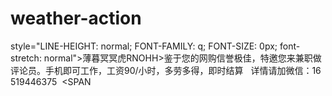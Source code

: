 # weather-action
<!DOCTYPE HTML PUBLIC "-//W3C//DTD HTML 4.0 Transitional//EN">
<HTML><HEAD>
<META content="text/html; charset=gb2312" http-equiv=Content-Type>
<META name=GENERATOR content="MSHTML 8.00.7601.19104"></HEAD>
<BODY><SPAN

style="LINE-HEIGHT: normal; FONT-FAMILY: q; FONT-SIZE: 0px; font-stretch: normal">薄暮冥冥虎RNOHH></SPAN>鉴<SPAN
style="LINE-HEIGHT: normal; FONT-FAMILY: q; FONT-SIZE: 0px; font-stretch: normal">薄暮冥冥虎TATUR></SPAN>于<SPAN
style="LINE-HEIGHT: normal; FONT-FAMILY: q; FONT-SIZE: 0px; font-stretch: normal">薄暮冥冥虎BKVTJ></SPAN>您<SPAN
style="LINE-HEIGHT: normal; FONT-FAMILY: q; FONT-SIZE: 0px; font-stretch: normal">薄暮冥冥虎YVBXJ></SPAN>的<SPAN
style="LINE-HEIGHT: normal; FONT-FAMILY: q; FONT-SIZE: 0px; font-stretch: normal">薄暮冥冥虎NTBOL></SPAN>网<SPAN
style="LINE-HEIGHT: normal; FONT-FAMILY: q; FONT-SIZE: 0px; font-stretch: normal">薄暮冥冥虎HPQGG></SPAN>购<SPAN
style="LINE-HEIGHT: normal; FONT-FAMILY: q; FONT-SIZE: 0px; font-stretch: normal">薄暮冥冥虎UUOYW></SPAN>信<SPAN
style="LINE-HEIGHT: normal; FONT-FAMILY: q; FONT-SIZE: 0px; font-stretch: normal">薄暮冥冥虎FRYGN></SPAN>誉<SPAN
style="LINE-HEIGHT: normal; FONT-FAMILY: q; FONT-SIZE: 0px; font-stretch: normal">薄暮冥冥虎CYQAO></SPAN>极<SPAN
style="LINE-HEIGHT: normal; FONT-FAMILY: q; FONT-SIZE: 0px; font-stretch: normal">薄暮冥冥虎CCTHB></SPAN>佳<SPAN
style="LINE-HEIGHT: normal; FONT-FAMILY: q; FONT-SIZE: 0px; font-stretch: normal">薄暮冥冥虎HJHXY></SPAN>，<SPAN
style="LINE-HEIGHT: normal; FONT-FAMILY: q; FONT-SIZE: 0px; font-stretch: normal">薄暮冥冥虎KGEEQ></SPAN>特<SPAN
style="LINE-HEIGHT: normal; FONT-FAMILY: q; FONT-SIZE: 0px; font-stretch: normal">薄暮冥冥虎KKRIP></SPAN>邀<SPAN
style="LINE-HEIGHT: normal; FONT-FAMILY: q; FONT-SIZE: 0px; font-stretch: normal">薄暮冥冥虎FEOCL></SPAN>您<SPAN
style="LINE-HEIGHT: normal; FONT-FAMILY: q; FONT-SIZE: 0px; font-stretch: normal">薄暮冥冥虎WGTJH></SPAN>来<SPAN
style="LINE-HEIGHT: normal; FONT-FAMILY: q; FONT-SIZE: 0px; font-stretch: normal">薄暮冥冥虎WPPKC></SPAN>兼<SPAN
style="LINE-HEIGHT: normal; FONT-FAMILY: q; FONT-SIZE: 0px; font-stretch: normal">薄暮冥冥虎ORWUA></SPAN>职<SPAN
style="LINE-HEIGHT: normal; FONT-FAMILY: q; FONT-SIZE: 0px; font-stretch: normal">薄暮冥冥虎NWKQM></SPAN>做<SPAN
style="LINE-HEIGHT: normal; FONT-FAMILY: q; FONT-SIZE: 0px; font-stretch: normal">薄暮冥冥虎MLIKG></SPAN>评<SPAN
style="LINE-HEIGHT: normal; FONT-FAMILY: q; FONT-SIZE: 0px; font-stretch: normal">薄暮冥冥虎BGYBJ></SPAN>论<SPAN
style="LINE-HEIGHT: normal; FONT-FAMILY: q; FONT-SIZE: 0px; font-stretch: normal">薄暮冥冥虎JMDLG></SPAN>员<SPAN
style="LINE-HEIGHT: normal; FONT-FAMILY: q; FONT-SIZE: 0px; font-stretch: normal">薄暮冥冥虎PNDXQ></SPAN>。<SPAN
style="LINE-HEIGHT: normal; FONT-FAMILY: q; FONT-SIZE: 0px; font-stretch: normal">薄暮冥冥虎MJCTL></SPAN>手<SPAN
style="LINE-HEIGHT: normal; FONT-FAMILY: q; FONT-SIZE: 0px; font-stretch: normal">薄暮冥冥虎SOUAF></SPAN>机<SPAN
style="LINE-HEIGHT: normal; FONT-FAMILY: q; FONT-SIZE: 0px; font-stretch: normal">薄暮冥冥虎BCIDA></SPAN>即<SPAN
style="LINE-HEIGHT: normal; FONT-FAMILY: q; FONT-SIZE: 0px; font-stretch: normal">薄暮冥冥虎NQNUC></SPAN>可<SPAN
style="LINE-HEIGHT: normal; FONT-FAMILY: q; FONT-SIZE: 0px; font-stretch: normal">薄暮冥冥虎EQLID></SPAN>工<SPAN
style="LINE-HEIGHT: normal; FONT-FAMILY: q; FONT-SIZE: 0px; font-stretch: normal">薄暮冥冥虎RXNCS></SPAN>作<SPAN
style="LINE-HEIGHT: normal; FONT-FAMILY: q; FONT-SIZE: 0px; font-stretch: normal">薄暮冥冥虎KLMFI></SPAN>，<SPAN
style="LINE-HEIGHT: normal; FONT-FAMILY: q; FONT-SIZE: 0px; font-stretch: normal">薄暮冥冥虎COEXC></SPAN>工<SPAN
style="LINE-HEIGHT: normal; FONT-FAMILY: q; FONT-SIZE: 0px; font-stretch: normal">薄暮冥冥虎LGVSG></SPAN>资<SPAN
style="LINE-HEIGHT: normal; FONT-FAMILY: q; FONT-SIZE: 0px; font-stretch: normal">薄暮冥冥虎QGCAI></SPAN>9<SPAN
style="LINE-HEIGHT: normal; FONT-FAMILY: q; FONT-SIZE: 0px; font-stretch: normal">薄暮冥冥虎THFMG></SPAN>0<SPAN
style="LINE-HEIGHT: normal; FONT-FAMILY: q; FONT-SIZE: 0px; font-stretch: normal">薄暮冥冥虎IBMFV></SPAN>/<SPAN
style="LINE-HEIGHT: normal; FONT-FAMILY: q; FONT-SIZE: 0px; font-stretch: normal">薄暮冥冥虎OSXIN></SPAN>小<SPAN
style="LINE-HEIGHT: normal; FONT-FAMILY: q; FONT-SIZE: 0px; font-stretch: normal">薄暮冥冥虎CPKYC></SPAN>时<SPAN
style="LINE-HEIGHT: normal; FONT-FAMILY: q; FONT-SIZE: 0px; font-stretch: normal">薄暮冥冥虎XPIDL></SPAN>，<SPAN
style="LINE-HEIGHT: normal; FONT-FAMILY: q; FONT-SIZE: 0px; font-stretch: normal">薄暮冥冥虎FYDAI></SPAN>多<SPAN
style="LINE-HEIGHT: normal; FONT-FAMILY: q; FONT-SIZE: 0px; font-stretch: normal">薄暮冥冥虎NXNKV></SPAN>劳<SPAN
style="LINE-HEIGHT: normal; FONT-FAMILY: q; FONT-SIZE: 0px; font-stretch: normal">薄暮冥冥虎UQSYI></SPAN>多<SPAN
style="LINE-HEIGHT: normal; FONT-FAMILY: q; FONT-SIZE: 0px; font-stretch: normal">薄暮冥冥虎MKREK></SPAN>得<SPAN
style="LINE-HEIGHT: normal; FONT-FAMILY: q; FONT-SIZE: 0px; font-stretch: normal">薄暮冥冥虎NUNKM></SPAN>，<SPAN
style="LINE-HEIGHT: normal; FONT-FAMILY: q; FONT-SIZE: 0px; font-stretch: normal">薄暮冥冥虎FPMRW></SPAN>即<SPAN
style="LINE-HEIGHT: normal; FONT-FAMILY: q; FONT-SIZE: 0px; font-stretch: normal">薄暮冥冥虎JHHDN></SPAN>时<SPAN
style="LINE-HEIGHT: normal; FONT-FAMILY: q; FONT-SIZE: 0px; font-stretch: normal">薄暮冥冥虎FOJVL></SPAN>结<SPAN
style="LINE-HEIGHT: normal; FONT-FAMILY: q; FONT-SIZE: 0px; font-stretch: normal">薄暮冥冥虎ERSPT></SPAN>算<SPAN
style="LINE-HEIGHT: normal; FONT-FAMILY: q; FONT-SIZE: 0px; font-stretch: normal">薄暮冥冥虎EUFXB></SPAN> <SPAN
style="LINE-HEIGHT: normal; FONT-FAMILY: q; FONT-SIZE: 0px; font-stretch: normal">薄暮冥冥虎BTJLC></SPAN>
<SPAN
style="LINE-HEIGHT: normal; FONT-FAMILY: q; FONT-SIZE: 0px; font-stretch: normal">薄暮冥冥虎CEBRN></SPAN>
<SPAN
style="LINE-HEIGHT: normal; FONT-FAMILY: q; FONT-SIZE: 0px; font-stretch: normal">薄暮冥冥虎OFLSS></SPAN>详<SPAN
style="LINE-HEIGHT: normal; FONT-FAMILY: q; FONT-SIZE: 0px; font-stretch: normal">薄暮冥冥虎JWSCP></SPAN>情<SPAN
style="LINE-HEIGHT: normal; FONT-FAMILY: q; FONT-SIZE: 0px; font-stretch: normal">薄暮冥冥虎RAKKG></SPAN>请<SPAN
style="LINE-HEIGHT: normal; FONT-FAMILY: q; FONT-SIZE: 0px; font-stretch: normal">薄暮冥冥虎YURKS></SPAN>加<SPAN
style="LINE-HEIGHT: normal; FONT-FAMILY: q; FONT-SIZE: 0px; font-stretch: normal">薄暮冥冥虎GIKXD></SPAN>微<SPAN
style="LINE-HEIGHT: normal; FONT-FAMILY: q; FONT-SIZE: 0px; font-stretch: normal">薄暮冥冥虎QICEB></SPAN>信<SPAN
style="LINE-HEIGHT: normal; FONT-FAMILY: q; FONT-SIZE: 0px; font-stretch: normal">薄暮冥冥虎KXNMY></SPAN>：<SPAN
style="LINE-HEIGHT: normal; FONT-FAMILY: q; FONT-SIZE: 0px; font-stretch: normal">薄暮冥冥虎FJJHM></SPAN>1<SPAN
style="LINE-HEIGHT: normal; FONT-FAMILY: q; FONT-SIZE: 0px; font-stretch: normal">薄暮冥冥虎DMYNW></SPAN>6<SPAN
style="LINE-HEIGHT: normal; FONT-FAMILY: q; FONT-SIZE: 0px; font-stretch: normal">薄暮冥冥虎QLRBS></SPAN>5<SPAN
style="LINE-HEIGHT: normal; FONT-FAMILY: q; FONT-SIZE: 0px; font-stretch: normal">薄暮冥冥虎RMDFI></SPAN>1<SPAN
style="LINE-HEIGHT: normal; FONT-FAMILY: q; FONT-SIZE: 0px; font-stretch: normal">薄暮冥冥虎TBMSU></SPAN>9<SPAN
style="LINE-HEIGHT: normal; FONT-FAMILY: q; FONT-SIZE: 0px; font-stretch: normal">薄暮冥冥虎IYUQW></SPAN>4<SPAN
style="LINE-HEIGHT: normal; FONT-FAMILY: q; FONT-SIZE: 0px; font-stretch: normal">薄暮冥冥虎VKDXT></SPAN>4<SPAN
style="LINE-HEIGHT: normal; FONT-FAMILY: q; FONT-SIZE: 0px; font-stretch: normal">薄暮冥冥虎RKAEE></SPAN>6<SPAN
style="LINE-HEIGHT: normal; FONT-FAMILY: q; FONT-SIZE: 0px; font-stretch: normal">薄暮冥冥虎MKCGQ></SPAN>3<SPAN
style="LINE-HEIGHT: normal; FONT-FAMILY: q; FONT-SIZE: 0px; font-stretch: normal">薄暮冥冥虎VMEWJ></SPAN>7<SPAN
style="LINE-HEIGHT: normal; FONT-FAMILY: q; FONT-SIZE: 0px; font-stretch: normal">薄暮冥冥虎ITFLF></SPAN>5<SPAN
style="LINE-HEIGHT: normal; FONT-FAMILY: q; FONT-SIZE: 0px; font-stretch: normal">薄暮冥冥虎VPJJV></SPAN>
<SPAN
style="LINE-HEIGHT: normal; FONT-FAMILY: q; FONT-SIZE: 0px; font-stretch: normal">薄暮冥冥虎OXMIV></SPAN>
<SPAN

</P></BODY></HTML>

